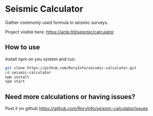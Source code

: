 # Seismic Calculator

Gather commonly used formula in seismic surveys.

Project visible here: https://acte.ltd/seismic/calculator

## How to use

Install npm on you system and run:

```sh
git clone https://github.com/RoryInfo/seismic-calculator.git
cd seismic-calculator
npm install
npm start
```

## Need more calculations or having issues?

Post it on github https://github.com/RoryInfo/seismic-calculator/issues
